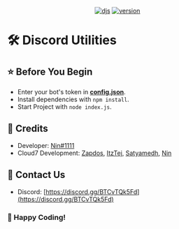 <div align="center">

[![djs](https://img.shields.io/badge/discord.js-v13-important)](https://discord.js.org/) [![version](https://img.shields.io/badge/version-V1.0.0-success)](https://github.com/Cloud7-Development/Discord-Utilities)

</div>

<p align="left">

<h1>🛠️ Discord Utilities</h1>

<h2>⭐ Before You Begin</h2>

* Enter your bot's token in **[config.json](https://github.com/Cloud7-Development/Discord-Utilities/blob/main/config.json)**.
* Install dependencies with `npm install`.
* Start Project with `node index.js`.

<h2>📜 Credits</h2> 

* Developer: [Nin#1111](https://discord.com/users/838620835282812969)
* Cloud7 Development: [Zapdos](https://github.com/Zapd0s), [ItzTej](https://github.com/tejkumar126), [Satyamedh](https://github.com/satyamedh), [Nin](https://github.com/Ninn08)

<h2>🎫 Contact Us</h2>

* Discord: [https://discord.gg/BTCvTQk5Fd](https://discord.gg/BTCvTQk5Fd)

<h3>🎉 Happy Coding!</h3>
</p>